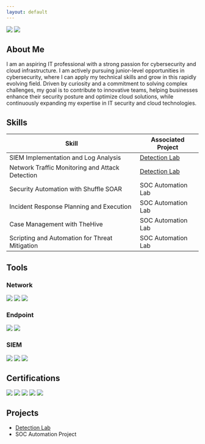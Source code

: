 ```yaml
---
layout: default
---
```

<div>
    <a href="https://www.linkedin.com/in/simardeep1098"><img src="https://img.shields.io/badge/-LinkedIn-0072b1?&style=for-the-badge&logo=linkedin&logoColor=white" /></a>
    <a href="https://github.com/Simardeep1098"><img src="https://img.shields.io/badge/-GitHub-000000?&style=for-the-badge&logo=github&logoColor=white" /></a>
</div>

## About Me

I am an aspiring IT professional with a strong passion for cybersecurity and cloud infrastructure. I am actively pursuing junior-level opportunities in cybersecurity, where I can apply my technical skills and grow in this rapidly evolving field. Driven by curiosity and a commitment to solving complex challenges, my goal is to contribute to innovative teams, helping businesses enhance their security posture and optimize cloud solutions, while continuously expanding my expertise in IT security and cloud technologies.

## Skills

| Skill                                         | Associated Project         |
|-----------------------------------------------|----------------------------|
| SIEM Implementation and Log Analysis          | <a href="https://google.com">Detection Lab</a> |
| Network Traffic Monitoring and Attack Detection | <a href="https://google.com">Detection Lab</a> |
| Security Automation with Shuffle SOAR         | SOC Automation Lab          |
| Incident Response Planning and Execution      | SOC Automation Lab          |
| Case Management with TheHive                  | SOC Automation Lab          |
| Scripting and Automation for Threat Mitigation | SOC Automation Lab          |

## Tools

### Network
<div>
    <img src="https://img.shields.io/badge/-Wireshark-1679A7?&style=for-the-badge&logo=Wireshark&logoColor=white" />
    <img src="https://img.shields.io/badge/-Suricata-EF3B2D?&style=for-the-badge&logo=Suricata&logoColor=white" />
    <img src="https://img.shields.io/badge/-Zeek-777BB4?&style=for-the-badge&logo=Zeek&logoColor=white" />
</div>

### Endpoint
<div>
    <img src="https://img.shields.io/badge/-Microsoft_Defender_for_Endpoint-00A4EF?&style=for-the-badge&logo=Microsoft&logoColor=white" />
    <img src="https://img.shields.io/badge/-Velociraptor-4B275F?&style=for-the-badge&logo=Velociraptor&logoColor=white" />
</div>

### SIEM
<div>
    <img src="https://img.shields.io/badge/-Microsoft_Sentinel-0078D4?&style=for-the-badge&logo=Microsoft&logoColor=white" />
    <img src="https://img.shields.io/badge/-Splunk-000000?&style=for-the-badge&logo=Splunk&logoColor=white" />
    <img src="https://img.shields.io/badge/-Elastic-005571?&style=for-the-badge&logo=Elastic&logoColor=white" />
</div>

## Certifications
<div>
    <img src="https://img.shields.io/badge/-Security%2B-FF0000?&style=for-the-badge&logo=CompTIA&logoColor=white" />
    <img src="https://img.shields.io/badge/-Network%2B-007ACC?&style=for-the-badge&logo=CompTIA&logoColor=white" />
    <img src="https://img.shields.io/badge/-A%2B-4D4D4D?&style=for-the-badge&logo=CompTIA&logoColor=white" />
    <img src="https://img.shields.io/badge/-CDSA-006400?&style=for-the-badge&logoColor=white" />
    <img src="https://img.shields.io/badge/-CCD-000080?&style=for-the-badge&logoColor=white" />
</div>

## Projects
- [Detection Lab](https://google.com)
- SOC Automation Project
